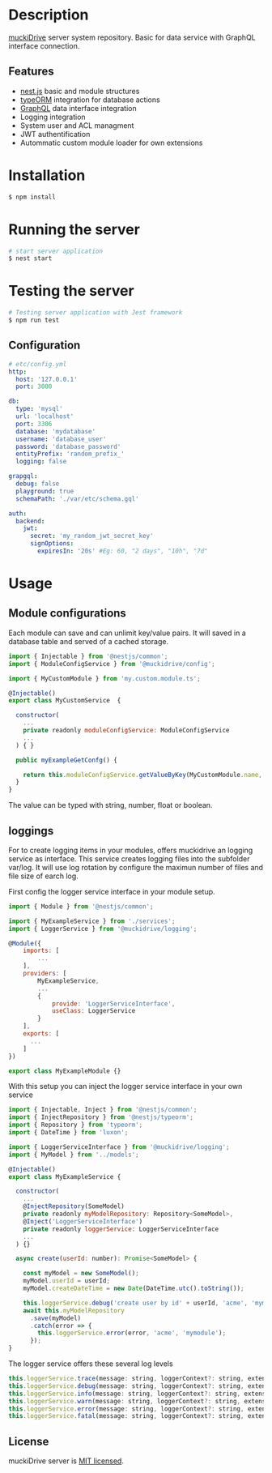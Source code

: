 # Description

[muckiDrive](https://github.com/muckiware/muckidrive) server system repository. Basic for data service with GraphQL interface connection.

## Features
- [nest.js](https://nestjs.com) basic and module structures
- [typeORM](https://typeorm.io) integration for database actions
- [GraphQL](https://graphql.org) data interface integration
- Logging integration
- System user and ACL managment
- JWT authentification
- Autommatic custom module loader for own extensions

# Installation

```bash
$ npm install
```

# Running the server

```bash
# start server application
$ nest start
```

# Testing the server

```bash
# Testing server application with Jest framework
$ npm run test
```

## Configuration
```YAML
# etc/config.yml
http:
  host: '127.0.0.1'
  port: 3000

db:
  type: 'mysql'
  url: 'localhost'
  port: 3306
  database: 'mydatabase'
  username: 'database_user'
  password: 'database_password'
  entityPrefix: 'random_prefix_'
  logging: false

grapgql:
  debug: false
  playground: true
  schemaPath: './var/etc/schema.gql'

auth:
  backend:
    jwt:
      secret: 'my_random_jwt_secret_key'
      signOptions:
        expiresIn: '20s' #Eg: 60, "2 days", "10h", "7d"
```

# Usage
## Module configurations
Each module can save and can unlimit key/value pairs. It will saved in a database table and served of a cached storage.
```JAVASCRIPT
import { Injectable } from '@nestjs/common';
import { ModuleConfigService } from '@muckidrive/config';

import { MyCustomModule } from 'my.custom.module.ts';

@Injectable()
export class MyCustomService  {

  constructor(
    ...
    private readonly moduleConfigService: ModuleConfigService
    ...
  ) { }

  public myExampleGetConfg() {

    return this.moduleConfigService.getValueByKey(MyCustomModule.name, 'key', 'defaultValue');
  }
}
```

The value can be typed with string, number, float or boolean. 
## loggings
For to create logging items in your modules, offers muckidrive an logging service as interface. This service creates logging files into the subfolder var/log. It will use log rotation by configure the maximun number of files and file size of earch log. 

First config the logger service interface in your module setup.
```JAVASCRIPT
import { Module } from '@nestjs/common';

import { MyExampleService } from './services';
import { LoggerService } from '@muckidrive/logging';

@Module({
    imports: [
        ...
    ],
    providers: [ 
        MyExampleService,
        ...
        {
            provide: 'LoggerServiceInterface',
            useClass: LoggerService
        }
    ],
    exports: [
      ...
    ]
})

export class MyExampleModule {}
```

With this setup you can inject the logger service interface in your own service
```JAVASCRIPT
import { Injectable, Inject } from '@nestjs/common';
import { InjectRepository } from '@nestjs/typeorm';
import { Repository } from 'typeorm';
import { DateTime } from 'luxon';

import { LoggerServiceInterface } from '@muckidrive/logging';
import { MyModel } from '../models';

@Injectable()
export class MyExampleService {

  constructor(
    ...
    @InjectRepository(SomeModel)
    private readonly myModelRepository: Repository<SomeModel>,
    @Inject('LoggerServiceInterface')
    private readonly loggerService: LoggerServiceInterface
    ...
  ) {}

  async create(userId: number): Promise<SomeModel> {

    const myModel = new SomeModel();
    myModel.userId = userId;
    myModel.createDateTime = new Date(DateTime.utc().toString());

    this.loggerService.debug('create user by id' + userId, 'acme', 'mymodule');
    await this.myModelRepository
      .save(myModel)
      .catch(error => {
        this.loggerService.error(error, 'acme', 'mymodule');
      });
}
```
The logger service offers these several log levels
```JAVASCRIPT
this.loggerService.trace(message: string, loggerContext?: string, extensionContext?: string);
this.loggerService.debug(message: string, loggerContext?: string, extensionContext?: string);
this.loggerService.info(message: string, loggerContext?: string, extensionContext?: string);
this.loggerService.warn(message: string, loggerContext?: string, extensionContext?: string);
this.loggerService.error(message: string, loggerContext?: string, extensionContext?: string);
this.loggerService.fatal(message: string, loggerContext?: string, extensionContext?: string);
```

## License
muckiDrive server is [MIT licensed](LICENSE).
